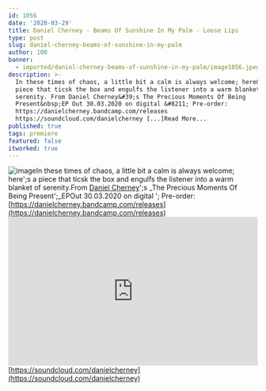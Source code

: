 ```yaml
---
id: 1056
date: '2020-03-29'
title: Daniel Cherney - Beams Of Sunshine In My Palm - Loose Lips
type: post
slug: daniel-cherney-beams-of-sunshine-in-my-palm
author: 100
banner:
  - imported/daniel-cherney-beams-of-sunshine-in-my-palm/image1056.jpeg
description: >-
  In these times of chaos, a little bit a calm is always welcome; here&#39;s a
  piece that ticsk the box and engulfs the listener into a warm blanket of
  serenity. From Daniel Cherney&#39;s The Precious Moments Of Being
  Present&nbsp;EP Out 30.03.2020 on digital &#8211; Pre-order:
  https://danielcherney.bandcamp.com/releases
  https://soundcloud.com/danielcherney [...]Read More...
published: true
tags: premiere
featured: false
itworked: true
---
```

![image](../imported/daniel-cherney-beams-of-sunshine-in-my-palm/image1056.jpeg)In these times of chaos, a little bit a calm is always welcome; here';s a piece that ticsk the box and engulfs the listener into a warm blanket of serenity.From [Daniel Cherney](https://soundcloud.com/danielcherney)';s _The Precious Moments Of Being Present';_EPOut 30.03.2020 on digital '; Pre-order: [](https://danielcherney.bandcamp.com/releases)[https://danielcherney.bandcamp.com/releases](https://danielcherney.bandcamp.com/releases)<iframe width='100%' height='300' scrolling='no' frameborder='no' allow='autoplay' src='https://w.soundcloud.com/player/?url=https%3A//api.soundcloud.com/tracks/786167059&color=%23ff5500&auto_play=false&hide_related=false&show_comments=true&show_user=true&show_reposts=false&show_teaser=true'></iframe>[](https://soundcloud.com/danielcherney)[https://soundcloud.com/danielcherney](https://soundcloud.com/danielcherney)